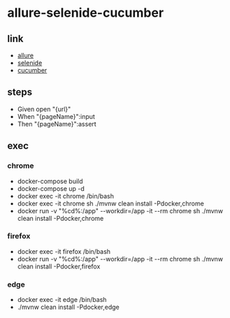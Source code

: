 # allure-selenide-cucumber

## link
- [allure](https://docs.qameta.io/allure/)
- [selenide](https://selenide.org/documentation.html)
- [cucumber](https://docs.cucumber.io/)

## steps
- Given open "{url}"
- When "{pageName}":input
- Then "{pageName}":assert

## exec

### chrome
- docker-compose build
- docker-compose up -d
- docker exec -it chrome /bin/bash
- docker exec -it chrome sh ./mvnw clean install -Pdocker,chrome
- docker run -v "%cd%:/app" --workdir=/app -it --rm chrome sh ./mvnw clean install -Pdocker,chrome

### firefox
- docker exec -it firefox /bin/bash
- docker run -v "%cd%:/app" --workdir=/app -it --rm chrome sh ./mvnw clean install -Pdocker,firefox

### edge
- docker exec -it edge /bin/bash
- ./mvnw clean install -Pdocker,edge
